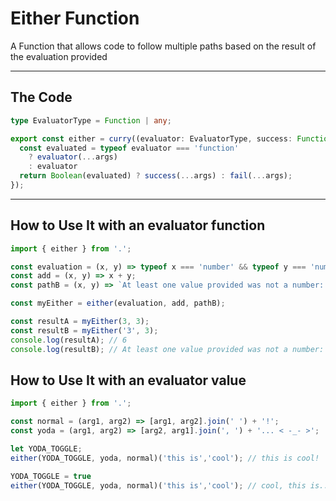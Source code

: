 # Either Function

A Function that allows code to follow multiple paths based on the result of the evaluation provided

---

## The Code

```typescript
type EvaluatorType = Function | any;

export const either = curry((evaluator: EvaluatorType, success: Function, fail: Function) => (...args: any) => {
  const evaluated = typeof evaluator === 'function'
    ? evaluator(...args)
    : evaluator
  return Boolean(evaluated) ? success(...args) : fail(...args);
});
```

---

## How to Use It with an evaluator function

```typescript
import { either } from '.';

const evaluation = (x, y) => typeof x === 'number' && typeof y === 'number';
const add = (x, y) => x + y;
const pathB = (x, y) => `At least one value provided was not a number: ${x} or ${y}`;

const myEither = either(evaluation, add, pathB);

const resultA = myEither(3, 3);
const resultB = myEither('3', 3);
console.log(resultA); // 6
console.log(resultB); // At least one value provided was not a number: '3' or 3
```

## How to Use It with an evaluator value
```typescript
import { either } from '.';

const normal = (arg1, arg2) => [arg1, arg2].join(' ') + '!';
const yoda = (arg1, arg2) => [arg2, arg1].join(', ') + '... < -_- >';

let YODA_TOGGLE;
either(YODA_TOGGLE, yoda, normal)('this is','cool'); // this is cool!

YODA_TOGGLE = true
either(YODA_TOGGLE, yoda, normal)('this is','cool'); // cool, this is... < -_- >
```
